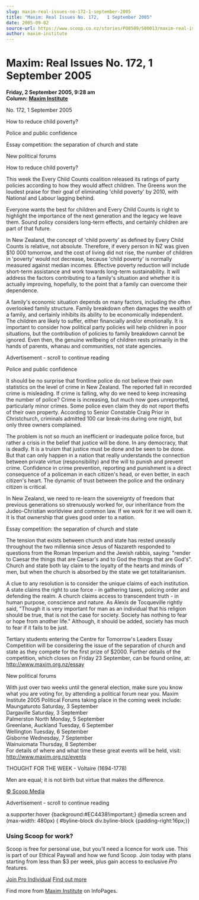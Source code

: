 ```yaml
---
slug: maxim-real-issues-no-172-1-september-2005
title: "Maxim: Real Issues No. 172,   1 September 2005"
date: 2005-09-02
source-url: https://www.scoop.co.nz/stories/PO0509/S00013/maxim-real-issues-no-172-1-september-2005.htm
author: maxim-institute
---
```

Maxim: Real Issues No. 172, 1 September 2005
============================================

**Friday, 2 September 2005, 9:28 am**  
**Column: [Maxim Institute](https://info.scoop.co.nz/Maxim_Institute)**

  
No. 172, 1 September 2005

How to reduce child poverty?

Police and public confidence

Essay competition: the separation of church and state

New political forums

  

How to reduce child poverty?

This week the Every Child Counts coalition released its ratings of party policies according to how they would affect children. The Greens won the loudest praise for their goal of eliminating 'child poverty' by 2010, with National and Labour lagging behind.

Everyone wants the best for children and Every Child Counts is right to highlight the importance of the next generation and the legacy we leave them. Sound policy considers long-term effects, and certainly children are part of that future.

In New Zealand, the concept of 'child poverty' as defined by Every Child Counts is relative, not absolute. Therefore, if every person in NZ was given $10 000 tomorrow, and the cost of living did not rise, the number of children in 'poverty' would not decrease, because 'child poverty' is normally measured against median incomes. Effective poverty reduction will include short-term assistance and work towards long-term sustainability. It will address the factors contributing to a family's situation and whether it is actually improving, hopefully, to the point that a family can overcome their dependence.

A family's economic situation depends on many factors, including the often overlooked family structure. Family breakdown often damages the wealth of a family, and certainly inhibits its ability to be economically independent. The children are likely to suffer, either financially and/or emotionally. It is important to consider how political party policies will help children in poor situations, but the contribution of policies to family breakdown cannot be ignored. Even then, the genuine wellbeing of children rests primarily in the hands of parents, whanau and communities, not state agencies.

Advertisement - scroll to continue reading





  
Police and public confidence

It should be no surprise that frontline police do not believe their own statistics on the level of crime in New Zealand. The reported fall in recorded crime is misleading. If crime is falling, why do we need to keep increasing the number of police? Crime is increasing, but much now goes unreported, particularly minor crimes. Some police even claim they do not report thefts of their own property. According to Senior Constable Craig Prior in Christchurch, criminals admitted 100 car break-ins during one night, but only three owners complained.

The problem is not so much an inefficient or inadequate police force, but rather a crisis in the belief that justice will be done. In any democracy, that is deadly. It is a truism that justice must be done and be seen to be done. But that can only happen in a nation that really understands the connection between private virtue (responsibility) and the will to punish and prevent crime. Confidence in crime prevention, reporting and punishment is a direct consequence of a policeman in each citizen's head, or even better, in each citizen's heart. The dynamic of trust between the police and the ordinary citizen is critical.

In New Zealand, we need to re-learn the sovereignty of freedom that previous generations so strenuously worked for, our inheritance from the Judeo-Christian worldview and common law. If we work for it we will own it. It is that ownership that gives good order to a nation.

  
Essay competition: the separation of church and state

The tension that exists between church and state has rested uneasily throughout the two millennia since Jesus of Nazareth responded to questions from the Roman Imperium and the Jewish rabbis, saying: "render to Caesar the things that are Caesar's and to God the things that are God's". Church and state both lay claim to the loyalty of the hearts and minds of men, but when the church is absorbed by the state we get totalitarianism.

A clue to any resolution is to consider the unique claims of each institution. A state claims the right to use force - in gathering taxes, policing order and defending the realm. A church claims access to transcendent truth - in human purpose, conscience and nature. As Alexis de Tocqueville rightly said, "Though it is very important for man as an individual that his religion should be true, that is not the case for society. Society has nothing to fear or hope from another life." Although, it should be added, society has much to fear if it fails to be just.

Tertiary students entering the Centre for Tomorrow's Leaders Essay Competition will be considering the issue of the separation of church and state as they compete for the first prize of $2000. Further details of the competition, which closes on Friday 23 September, can be found online, at: http://www.maxim.org.nz/essay

  
New political forums

With just over two weeks until the general election, make sure you know what you are voting for, by attending a political forum near you. Maxim Institute 2005 Political Forums taking place in the coming week include:  
Maungaturoto Saturday, 3 September  
Dargaville Saturday, 3 September  
Palmerston North Monday, 5 September  
Greenlane, Auckland Tuesday, 6 September  
Wellington Tuesday, 6 September  
Gisborne Wednesday, 7 September  
Wainuiomata Thursday, 8 September  
For details of where and what time these great events will be held, visit: http://www.maxim.org.nz/events

THOUGHT FOR THE WEEK - Voltaire (1694-1778)

Men are equal; it is not birth but virtue that makes the difference.

  

[© Scoop Media](http://www.scoop.co.nz/about/terms.html)  

Advertisement - scroll to continue reading



a.supporter:hover {background:#EC4438!important;} @media screen and (max-width: 480px) { #byline-block div.byline-block {padding-right:16px;}}

### Using Scoop for work?

Scoop is free for personal use, but you’ll need a licence for work use. This is part of our Ethical Paywall and how we fund Scoop. Join today with plans starting from less than $3 per week, plus gain access to exclusive _Pro_ features.  
  
[Join Pro Individual](https://pro.scoop.co.nz/Individual/?from=ProIn24) [Find out more](https://pro.scoop.co.nz/using-scoop-for-work/?from=ProIn24)

Find more from [Maxim Institute](https://info.scoop.co.nz/Maxim_Institute) on InfoPages.